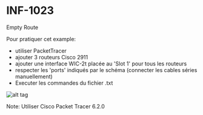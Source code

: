 # INF-1023

Empty Route

Pour pratiquer cet example:
- utiliser PacketTracer
- ajouter 3 routeurs Cisco 2911
- ajouter une interface WIC-2t placée au 'Slot 1' pour tous les routeurs
- respecter les 'ports' indiqués par le schéma (connecter les cables séries manuellement)
- Executer les commandes du fichier .txt

![alt tag](https://github.com/setrar/INF-1023/blob/master/1.EmptyRoute/EmptyRoute.png)

Note: Utiliser Cisco Packet Tracer 6.2.0
